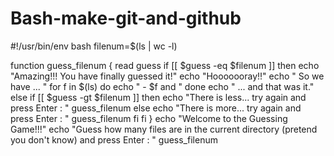 # Bash-make-git-and-github
#!/usr/bin/env bash
filenum=$(ls | wc -l)

function guess_filenum {
	read guess
	if [[ $guess -eq $filenum ]]
	then
		echo "Amazing!!! You  have finally guessed it!"
		echo "Hooooooray!!"
		echo "  So we have ... "
		for f in $(ls)
		do
			echo "  - $f and "
		done
		echo "    ... and that was it."
	else
		if [[ $guess -gt $filenum ]]
		then
			echo "There is less... try again and press Enter :  "
			guess_filenum
		else
			echo "There is more... try again and press Enter :  "
			guess_filenum
		fi
	fi
}
echo "Welcome to the Guessing Game!!!"
echo "Guess how many files are in the current directory (pretend you don't know) and press Enter :  "
guess_filenum
